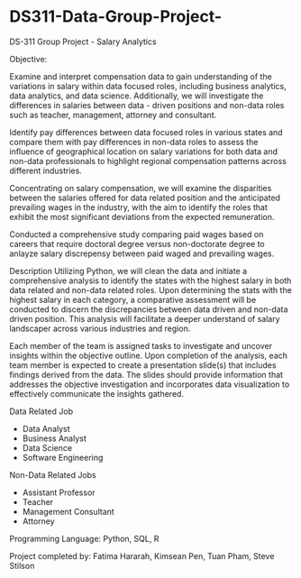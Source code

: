 # DS311-Data-Group-Project-
DS-311 Group Project - Salary Analytics 

Objective:

Examine and interpret compensation data to gain understanding of the variations in salary within data focused roles, including business analytics, data analytics, and data science. Additionally, we will investigate the differences in salaries between data - driven positions and non-data roles such as teacher, management, attorney and consultant. 

Identify pay differences between data focused roles in various states and compare them with pay differences in non-data roles to assess the influence of geographical location on salary variations for both data and non-data professionals to highlight regional compensation patterns across different industries.

Concentrating on salary compensation, we will examine the disparities between the salaries offered for data related position and the anticipated prevailing wages in the industry, with the aim to identify the roles that exhibit the most significant deviations from the expected remuneration.

Conducted a comprehensive study comparing paid wages based on careers that require doctoral degree versus non-doctorate degree to anlayze salary discrepensy between paid waged and prevailing wages.  

Description 
Utilizing Python, we will clean the data and initiate a comprehensive analysis 
to identify the states with the highest salary in both data related and non-data
related roles. Upon determining the stats with the highest salary in each 
category, a comparative assessment will be conducted to discern the discrepancies 
between data driven and non-data driven position. This analysis will facilitate 
a deeper understand of salary landscaper across various industries and region. 

Each member of the team is assigned tasks to investigate and uncover insights within the objective outline. 
Upon completion of the analysis, each team member is expected to create a presentation slide(s) that includes 
findings derived from the data. The slides should provide information that addresses the objective investigation and 
incorporates data visualization to effectively communicate the insights gathered. 

Data Related Job 
* Data Analyst 
* Business Analyst 
* Data Science 
* Software Engineering 

Non-Data Related Jobs
* Assistant Professor 
* Teacher 
* Management Consultant 
* Attorney 

Programming Language:
Python, SQL, R

Project completed by: Fatima Hararah, Kimsean Pen, Tuan Pham, Steve Stilson 

